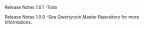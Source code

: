 Release Notes 1.0.1
-Todo

Release Notes 1.0.0
-See Qwertycoin Master Repository for more Informations.